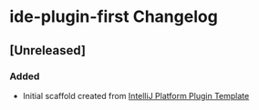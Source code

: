 <!-- Keep a Changelog guide -> https://keepachangelog.com -->

# ide-plugin-first Changelog

## [Unreleased]
### Added
- Initial scaffold created from [IntelliJ Platform Plugin Template](https://github.com/JetBrains/intellij-platform-plugin-template)

